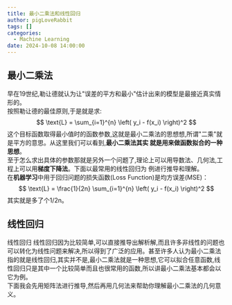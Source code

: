 ```yaml
---
title: 最小二乘法和线性回归
author: pigLoveRabbit
tags: []
categories:
  - Machine Learning
date: 2024-10-08 14:00:00
---
```

## 最小二乘法
早在19世纪,勒让德就认为让"误差的平方和最小"估计出来的模型是最接近真实情形的。  
按照勒让德的最佳原则,于是就是求:  
$$
\text{L} = \sum_{i=1}^{n} \left( y_i - f(x_i) \right)^2
$$
这个目标函数取得最小值时的函数参数,这就是最小二乘法的思想想,所谓"二乘"就是平方的意思。从这里我们可以看到,**最小二乘法其实
就是用来做函数拟合的一种思想**。  
至于怎么求出具体的参数那就是另外一个问题了,理论上可以用导数法、几何法,工程上可以用**梯度下降法**。下面以最常用的线性回归为
例进行推导和理解。  
在**机器学习**中用于回归问题的损失函数(Loss Function)是均方误差(MSE)：
$$
\text{L} = \frac{1}{2n} \sum_{i=1}^{n} \left( y_i - f(x_i) \right)^2
$$
其实就是多了个1/2n。

## 线性回归
线性回归
线性回归因为比较简单,可以直接推导出解析解,而且许多非线性的问题也可以转化为线性问题来解决,所以得到了广泛的应用。甚至许多人认为最小二乘法指的就是线性回归,其实并不是,最小二乘法就是一种思想,它可以拟合任意函数,线性回归只是其中一个比较简单而且也很常用的函数,所以讲最小二乘法基本都会以它为例。  
下面我会先用矩阵法进行推导,然后再用几何法来帮助你理解最小二乘法的几何意义。


